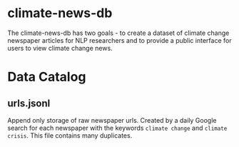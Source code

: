 # climate-news-db

The climate-news-db has two goals - to create a dataset of climate change newspaper articles for NLP researchers and to provide a public interface for users to view climate change news.

# Data Catalog

## urls.jsonl

Append only storage of raw newspaper urls.  Created by a daily Google search for each newspaper with the keywords `climate change` and `climate crisis`.  This file contains many duplicates.
